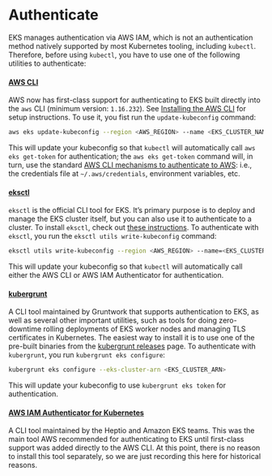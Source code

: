 # Authenticate

EKS manages authentication via AWS IAM, which is not an authentication method natively supported by most Kubernetes
tooling, including `kubectl`. Therefore, before using `kubectl`, you have to use one of the following utilities to
authenticate:

<div className="dlist">

#### [AWS CLI](https://aws.amazon.com/cli/)

AWS now has first-class support for authenticating to EKS built directly into the `aws` CLI (minimum version:
`1.16.232`). See [Installing the AWS CLI](https://docs.aws.amazon.com/cli/latest/userguide/cli-chap-install.html) for
setup instructions. To use it, you fist run the `update-kubeconfig` command:

</div>

```bash
aws eks update-kubeconfig --region <AWS_REGION> --name <EKS_CLUSTER_NAME>
```

This will update your kubeconfig so that `kubectl` will automatically call `aws eks get-token` for authentication; the
`aws eks get-token` command will, in turn, use the standard
[AWS CLI mechanisms to authenticate to AWS](https://blog.gruntwork.io/a-comprehensive-guide-to-authenticating-to-aws-on-the-command-line-63656a686799):
i.e., the credentials file at `~/.aws/credentials`, environment variables, etc.

<div className="dlist">

#### [eksctl](https://eksctl.io)

`eksctl` is the official CLI tool for EKS. It’s primary purpose is to deploy and manage the EKS cluster itself, but
you can also use it to authenticate to a cluster. To install `eksctl`, check out
[these instructions](https://eksctl.io/introduction/#installation). To authenticate with `eksctl`, you run the
`eksctl utils write-kubeconfig` command:

</div>

```bash
eksctl utils write-kubeconfig --region <AWS_REGION> --name=<EKS_CLUSTER_NAME>
```

This will update your kubeconfig so that `kubectl` will automatically call either the AWS CLI or AWS IAM Authenticator
for authentication.

<div className="dlist">

#### [kubergrunt](https://github.com/gruntwork-io/kubergrunt)

A CLI tool maintained by Gruntwork that supports authentication to EKS, as well as several other important utilities,
such as tools for doing zero-downtime rolling deployments of EKS worker nodes and managing TLS certificates in
Kubernetes. The easiest way to install it is to use one of the pre-built binaries from the
[kubergrunt releases](https://github.com/gruntwork-io/kubergrunt/releases) page. To authenticate with `kubergrunt`, you
run `kubergrunt eks configure`:

</div>

```bash
kubergrunt eks configure --eks-cluster-arn <EKS_CLUSTER_ARN>
```

This will update your kubeconfig to use `kubergrunt eks token` for authentication.

<div className="dlist">

#### [AWS IAM Authenticator for Kubernetes](https://github.com/kubernetes-sigs/aws-iam-authenticator)

A CLI tool maintained by the Heptio and Amazon EKS teams. This was the main tool AWS recommended for authenticating
to EKS until first-class support was added directly to the AWS CLI. At this point, there is no reason to install
this tool separately, so we are just recording this here for historical reasons.

</div>


<!-- ##DOCS-SOURCER-START
{"sourcePlugin":"Local File Copier","hash":"5d6b9747b406cb6ddc44edd9134b8364"}
##DOCS-SOURCER-END -->
